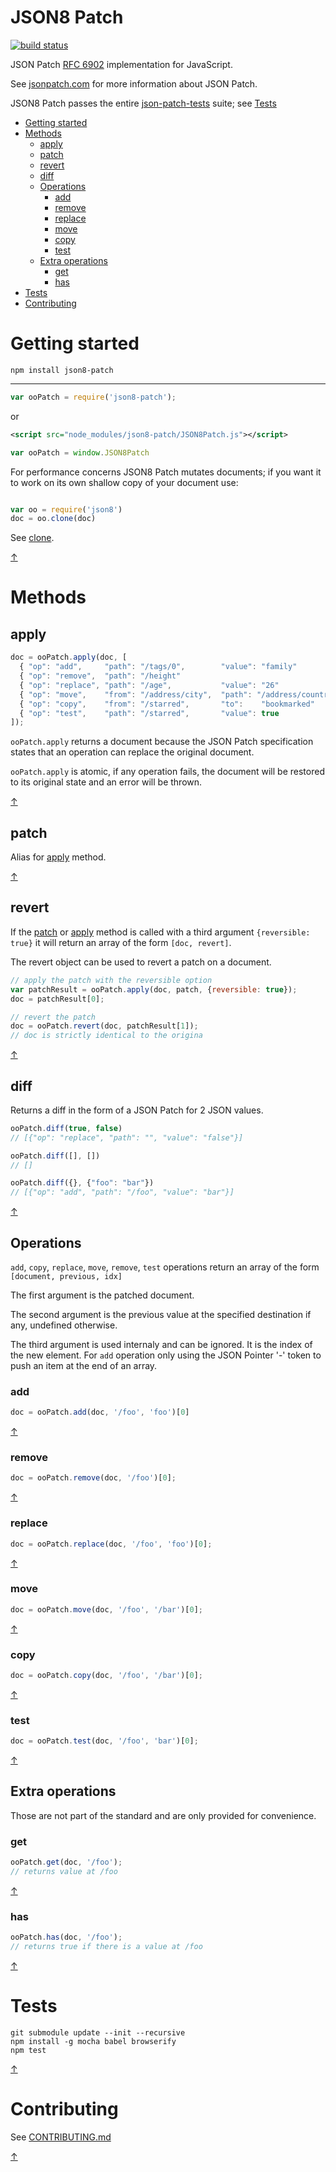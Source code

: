 JSON8 Patch
===========

[![build status](https://img.shields.io/travis/JSON8/patch.svg?style=flat-square)](https://travis-ci.org/JSON8/patch)

JSON Patch [RFC 6902](http://tools.ietf.org/html/rfc6902) implementation for JavaScript.

See [jsonpatch.com](http://jsonpatch.com) for more information about JSON Patch.

JSON8 Patch passes the entire [json-patch-tests](https://github.com/json-patch/json-patch-tests) suite; see [Tests](#tests)

* [Getting started](#getting-started)
* [Methods](#methods)
  * [apply](#apply)
  * [patch](#patch)
  * [revert](#revert)
  * [diff](#diff)
  * [Operations](#operations)
    * [add](#add)
    * [remove](#remove)
    * [replace](#replace)
    * [move](#move)
    * [copy](#copy)
    * [test](#test)
  * [Extra operations](#extra-operations)
    * [get](#get)
    * [has](#has)
* [Tests](#tests)
* [Contributing](#contributing)

# Getting started

```npm install json8-patch```

----

```javascript
var ooPatch = require('json8-patch');
```

or

```xml
<script src="node_modules/json8-patch/JSON8Patch.js"></script>
```
```javascript
var ooPatch = window.JSON8Patch
```

For performance concerns JSON8 Patch mutates documents; if you want it to work on its own shallow copy of your document use:

```javascript

var oo = require('json8')
doc = oo.clone(doc)
```

See [clone](https://github.com/JSON8/JSON8#ooclone).

[↑](#json8-pointer)

# Methods

## apply

```javascript
doc = ooPatch.apply(doc, [
  { "op": "add",     "path": "/tags/0",        "value": "family"          },
  { "op": "remove",  "path": "/height"                                    },
  { "op": "replace", "path": "/age",           "value": "26"              },
  { "op": "move",    "from": "/address/city",  "path": "/address/country" },
  { "op": "copy",    "from": "/starred",       "to":    "bookmarked"      },
  { "op": "test",    "path": "/starred",       "value": true              }
]);
```

```ooPatch.apply``` returns a document because the JSON Patch specification states that an operation can replace the original document.

```ooPatch.apply``` is atomic, if any operation fails, the document will be restored to its original state and an error will be thrown.

[↑](#json8-patch)

## patch

Alias for [apply](#apply) method.

[↑](#json8-patch)

## revert

If the [patch](#patch) or [apply](#apply) method is called with a third argument ```{reversible: true}``` it will return an array of the form ```[doc, revert]```.

The revert object can be used to revert a patch on a document.

```javascript
// apply the patch with the reversible option
var patchResult = ooPatch.apply(doc, patch, {reversible: true});
doc = patchResult[0];

// revert the patch
doc = ooPatch.revert(doc, patchResult[1]);
// doc is strictly identical to the origina
```

[↑](#json8-patch)

## diff

Returns a diff in the form of a JSON Patch for 2 JSON values.

```javascript
ooPatch.diff(true, false)
// [{"op": "replace", "path": "", "value": "false"}]

ooPatch.diff([], [])
// []

ooPatch.diff({}, {"foo": "bar"})
// [{"op": "add", "path": "/foo", "value": "bar"}]
```

[↑](#json8-patch)

## Operations

```add```, ```copy```, ```replace```, ```move```, ```remove```, ```test``` operations return an array of the form ```[document, previous, idx]```

The first argument is the patched document.

The second argument is the previous value at the specified destination if any, undefined otherwise.

The third argument is used internaly and can be ignored. It is the index of the new element. For ```add``` operation only using the JSON Pointer '-' token to push an item at the end of an array.

### add
```javascript
doc = ooPatch.add(doc, '/foo', 'foo')[0]
```

[↑](#json8-patch)

### remove
```javascript
doc = ooPatch.remove(doc, '/foo')[0];
```

[↑](#json8-patch)

### replace
```javascript
doc = ooPatch.replace(doc, '/foo', 'foo')[0];
```

[↑](#json8-patch)

### move
```javascript
doc = ooPatch.move(doc, '/foo', '/bar')[0];
```

[↑](#json8-patch)

### copy
```javascript
doc = ooPatch.copy(doc, '/foo', '/bar')[0];
```

[↑](#json8-patch)

### test
```javascript
doc = ooPatch.test(doc, '/foo', 'bar')[0];
```

[↑](#json8-patch)

## Extra operations

Those are not part of the standard and are only provided for convenience.

### get
```javascript
ooPatch.get(doc, '/foo');
// returns value at /foo
```

[↑](#json8-patch)

### has
```javascript
ooPatch.has(doc, '/foo');
// returns true if there is a value at /foo
```

[↑](#json8-patch)

# Tests

```
git submodule update --init --recursive
npm install -g mocha babel browserify
npm test
```

[↑](#json8-patch)

# Contributing

See [CONTRIBUTING.md](https://github.com/JSON8/patch/blob/master/CONTRIBUTING.md)

[↑](#json8-patch)
